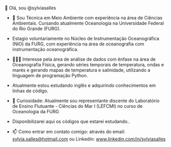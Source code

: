 👋 Olá, sou @sylviasalles
- 🌊 Sou Técnica em Meio Ambiente com experiência na área de Ciências Ambientais. Cursando atualmente Oceanologia na Universidade Federal do Rio Grande (FURG).
- Estagio voluntariamente no Núcleo de Instrumentação Oceanográfica (NIO) da FURG, com experiência na área de oceanografia com instrumentação oceanográfica.
- 👩🏽‍💻 Interesse pela área de análise de dados com ênfase na área de Oceanografia Física, gerando séries temporais de temperatura, ondas e marés e gerando mapas de temperatura e salinidade, utilizando a linguagem de programação Python.
- Atualmente estou estudando inglês e adquirindo conhecimentos em linhas de código.
- 🚢 Curiosidade: Atualmente sou representante discente do Laboratório de Ensino Flutuante - Ciências do Mar I (LEFCMI) no curso de Oceanologia da FURG

- Disponibilizarei aqui os códigos que estarei estudando..
- 📫 Como entrar em contato comigo: através do email: sylvia.salles@hotmail.com ou Linkedin: www.linkedin.com/in/sylviasalles
<!---
sylviasalles/sylviasalles is a ✨ special ✨ repository because its `README.md` (this file) appears on your GitHub profile.
You can click the Preview link to take a look at your changes.
--->
